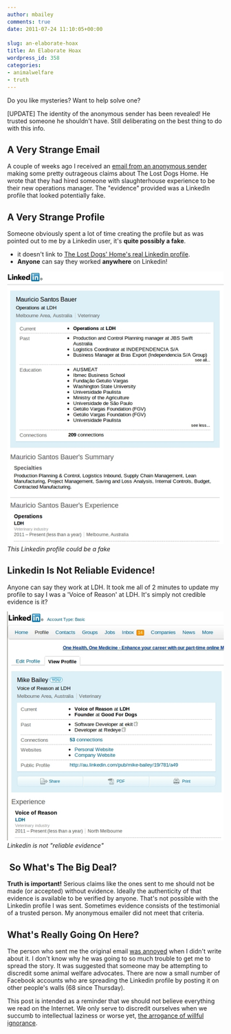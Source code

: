 ```yaml
---
author: mbailey
comments: true
date: 2011-07-24 11:10:05+00:00

slug: an-elaborate-hoax
title: An Elaborate Hoax
wordpress_id: 358
categories:
- animalwelfare
- truth
---
```


Do you like mysteries? Want to help solve one?

[UPDATE] The identity of the anonymous sender has been revealed! He trusted
someone he shouldn't have. Still deliberating on the best thing to do with this
info.

## A Very Strange Email

A couple of weeks ago I received an [email from an anonymous sender][1] making
some pretty outrageous claims about The Lost Dogs Home. He wrote that they had
hired someone with slaughterhouse experience to be their new operations
manager. The "evidence" provided was a LinkedIn profile that looked potentially
fake.


## A Very Strange Profile

Someone obviously spent a lot of time creating the profile but as was pointed
out to me by a Linkedin user, it's **quite possibly a fake**.

  * it doesn't link to [The Lost Dogs' Home's real Linkedin profile](http://www.linkedin.com/pub/the-lost-dogs-home-north-melbourne/25/467/6a6).
  * **Anyone** can say they worked **anywhere** on Linkedin!

[![This Linkedin profile could be a fake](../images/2011-07-24-an-elaborate-hoax/linked_in_mauricio.jpeg)](http://www.linkedin.com/pub/mauricio-santos-bauer/24/672/942)
*This Linkedin profile could be a fake*


## Linkedin Is Not Reliable Evidence!

Anyone can say they work at LDH. It took me all of 2 minutes to update my
profile to say I was a 'Voice of Reason' at LDH. It's simply not credible
evidence is it?

[![Linkedin is not "reliable evidence"](../images/2011-07-24-an-elaborate-hoax/voice_of_reason.jpeg)](http://www.linkedin.com/profile/view?id=64616601&locale=en_US&trk=tab_pro)
*Linkedin is not "reliable evidence"*


##  So What's The Big Deal?

**Truth is important!** Serious claims like the ones sent to me should not be
made (or accepted) without evidence. Ideally the authenticity of that evidence
is available to be verified by anyone. That's not possible with the Linkedin
profile I was sent. Sometimes evidence consists of the testimonial of a trusted
person. My anonymous emailer did not meet that criteria.


## What's Really Going On Here?

The person who sent me the original email [was annoyed][2] when I didn't write
about it. I don't know why he was going to so much trouble to get me to spread
the story. It was suggested that someone may be attempting to discredit some
animal welfare advocates. There are now a small number of Facebook accounts who
are spreading the Linkedin profile by posting it on other people's walls (68
since Thursday).

This post is intended as a reminder that we should not believe everything we
read on the Internet. We only serve to discredit ourselves when we succumb to
intellectual laziness or worse yet, [the arrogance of willful ignorance][3].

[1]: https://gist.github.com/mbailey/1102470/raw/92ee6eeca347b7b803476471b779f44021c6da35/gistfile1.txt
[2]: https://gist.github.com/mbailey/1102495/raw/cf15f44e0fb3885b5926e6702ac0013b5fb56d4e/gistfile1.txt
[3]: http://sethgodin.typepad.com/seths_blog/2011/07/the-arrogance-of-ignorance.html?utm_source=feedburner&utm_medium=feed&utm_campaign=Feed%3A+typepad%2Fsethsmainblog+%28Seth%27s+Blog%29

